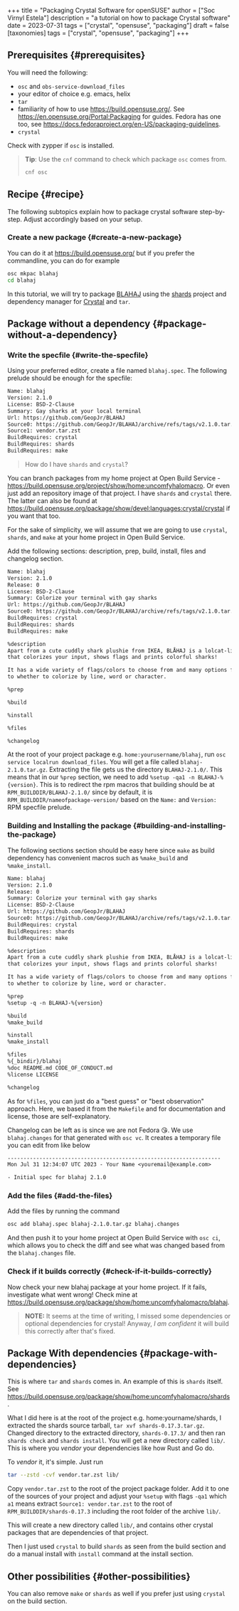 +++
title = "Packaging Crystal Software for openSUSE"
author = ["Soc Virnyl Estela"]
description = "a tutorial on how to package Crystal software"
date = 2023-07-31
tags = ["crystal", "opensuse", "packaging"]
draft = false
[taxonomies]
  tags = ["crystal", "opensuse", "packaging"]
+++

## Prerequisites {#prerequisites}

You will need the following:

-   `osc` and `obs-service-download_files`
-   your editor of choice e.g. emacs, helix
-   `tar`
-   familiarity of how to use <https://build.opensuse.org/>. See <https://en.opensuse.org/Portal:Packaging> for guides. Fedora has one too, see <https://docs.fedoraproject.org/en-US/packaging-guidelines>.
-   `crystal`

Check with zypper if `osc` is installed.

> **Tip**: Use the `cnf` command to check which package `osc` comes from.
>
> ```sh
> cnf osc
> ```


## Recipe {#recipe}

The following subtopics explain how to package crystal software step-by-step. Adjust accordingly based on your setup.


### Create a new package {#create-a-new-package}

You can do it at <https://build.opensuse.org/> but if you prefer the commandline,
you can do for example

````sh
osc mkpac blahaj
cd blahaj
````

In this tutorial, we will try to package [BLAHAJ](https://github.com/GeopJr/BLAHAJ) using the [shards](https://github.com/crystal-lang/shards) project and dependency manager for
[Crystal](https://crystal-lang.org) and `tar`.


## Package without a dependency {#package-without-a-dependency}


### Write the specfile {#write-the-specfile}

Using your preferred editor, create a file named `blahaj.spec`. The following prelude should be enough for the specfile:

````txt
Name: blahaj
Version: 2.1.0
License: BSD-2-Clause
Summary: Gay sharks at your local terminal
Url: https://github.com/GeopJr/BLAHAJ
Source0: https://github.com/GeopJr/BLAHAJ/archive/refs/tags/v2.1.0.tar.gz#/%{name}-%{version}.tar.gz
Source1: vendor.tar.zst
BuildRequires: crystal
BuildRequires: shards
BuildRequires: make
````

> How do I have `shards` and `crystal`?

You can branch packages from my home project at Open Build Service - <https://build.opensuse.org/project/show/home:uncomfyhalomacro>. Or even just add an repository
image of that project. I have `shards` and `crystal` there. The latter can also be found at <https://build.opensuse.org/package/show/devel:languages:crystal/crystal> if
you want that too.

For the sake of simplicity, we will assume that we are going to use `crystal`, `shards`, and `make` at your home project in Open Build Service.

Add the following sections: description, prep, build, install, files and changelog section.

````txt
Name: blahaj
Version: 2.1.0
Release: 0
License: BSD-2-Clause
Summary: Colorize your terminal with gay sharks
Url: https://github.com/GeopJr/BLAHAJ
Source0: https://github.com/GeopJr/BLAHAJ/archive/refs/tags/v2.1.0.tar.gz#/%{name}-%{version}.tar.gz
BuildRequires: crystal
BuildRequires: shards
BuildRequires: make

%description
Apart from a cute cuddly shark plushie from IKEA, BLÅHAJ is a lolcat-like CLI tool
that colorizes your input, shows flags and prints colorful sharks!

It has a wide variety of flags/colors to choose from and many options from flag size
to whether to colorize by line, word or character.

%prep

%build

%install

%files

%changelog
````

At the root of your project package e.g. `home:yourusername/blahaj`, run `osc service localrun download_files`. You will get a file called `blahaj-2.1.0.tar.gz`.
Extracting the file gets us the directory `BLAHAJ-2.1.0/`. This means that in our `%prep` section, we need to add `%setup -qa1 -n BLAHAJ-%{version}`. This is to
redirect the rpm macros that building should be at `RPM_BUILDDIR/BLAHAJ-2.1.0/` since by default, it is `RPM_BUILDDIR/nameofpackage-version/`
based on the `Name:` and `Version:` RPM specfile prelude.


### Building and Installing the package {#building-and-installing-the-package}

The following sections section should be easy here since `make` as build dependency has convenient macros such as `%make_build` and `%make_install`.

````txt
Name: blahaj
Version: 2.1.0
Release: 0
Summary: Colorize your terminal with gay sharks
License: BSD-2-Clause
Url: https://github.com/GeopJr/BLAHAJ
Source0: https://github.com/GeopJr/BLAHAJ/archive/refs/tags/v2.1.0.tar.gz#/%{name}-%{version}.tar.gz
BuildRequires: crystal
BuildRequires: shards
BuildRequires: make

%description
Apart from a cute cuddly shark plushie from IKEA, BLÅHAJ is a lolcat-like CLI tool
that colorizes your input, shows flags and prints colorful sharks!

It has a wide variety of flags/colors to choose from and many options from flag size
to whether to colorize by line, word or character.

%prep
%setup -q -n BLAHAJ-%{version}

%build
%make_build

%install
%make_install

%files
%{_bindir}/blahaj
%doc README.md CODE_OF_CONDUCT.md
%license LICENSE

%changelog
````

As for `%files`, you can just do a "best guess" or "best observation" approach. Here, we based it from the `Makefile` and for documentation and license, those are
self-explanatory.

Changelog can be left as is since we are not Fedora 😘. We use `blahaj.changes` for that generated with `osc vc`. It creates a temporary file you can edit
from like below

````txt
-------------------------------------------------------------------
Mon Jul 31 12:34:07 UTC 2023 - Your Name <youremail@example.com>

- Initial spec for blahaj 2.1.0

````


### Add the files {#add-the-files}

Add the files by running the command

````sh
osc add blahaj.spec blahaj-2.1.0.tar.gz blahaj.changes
````

And then push it to your home project at Open Build Service with `osc ci`, which allows you to check the diff and see what was changed based from the
`blahaj.changes` file.


### Check if it builds correctly {#check-if-it-builds-correctly}

Now check your new blahaj package at your home project. If it fails, investigate what went wrong! Check mine at
<https://build.opensuse.org/package/show/home:uncomfyhalomacro/blahaj>.

> **NOTE:**
> It seems at the time of writing, I missed some dependencies or optional dependencies for
> crystal! Anyway, _I am confident_ it will build this correctly after that's fixed.


## Package With dependencies {#package-with-dependencies}

This is where `tar` and `shards` comes in. An example of this is `shards` itself. See <https://build.opensuse.org/package/show/home:uncomfyhalomacro/shards>.

What I did here is at the root of the project e.g. home:yourname/shards, I extracted the shards source tarball, `tar xvf shards-0.17.3.tar.gz`. Changed directory
to the extracted directory, `shards-0.17.3/` and then ran `shards check` and `shards install`. You will get a new directory called `lib/`. This is where you
_vendor_ your dependencies like how Rust and Go do.

To _vendor_ it, it's simple. Just run

````sh
tar --zstd -cvf vendor.tar.zst lib/
````

Copy `vendor.tar.zst` to the root of the project package folder. Add it to one of the sources of your project and adjust your `%setup` with flags `-qa1`
which `a1` means extract `Source1: vendor.tar.zst` to the root of `RPM_BUILDDIR/shards-0.17.3` including the root folder of the archive `lib/`.

This will create a new directory called `lib/`, and contains other crystal packages that are dependencies of that project.

Then I just used `crystal` to build `shards` as seen from the build section and do a manual install with `install` command at the install section.


## Other possibilities {#other-possibilities}

You can also remove `make` or `shards` as well if you prefer just using `crystal` on the build section.
